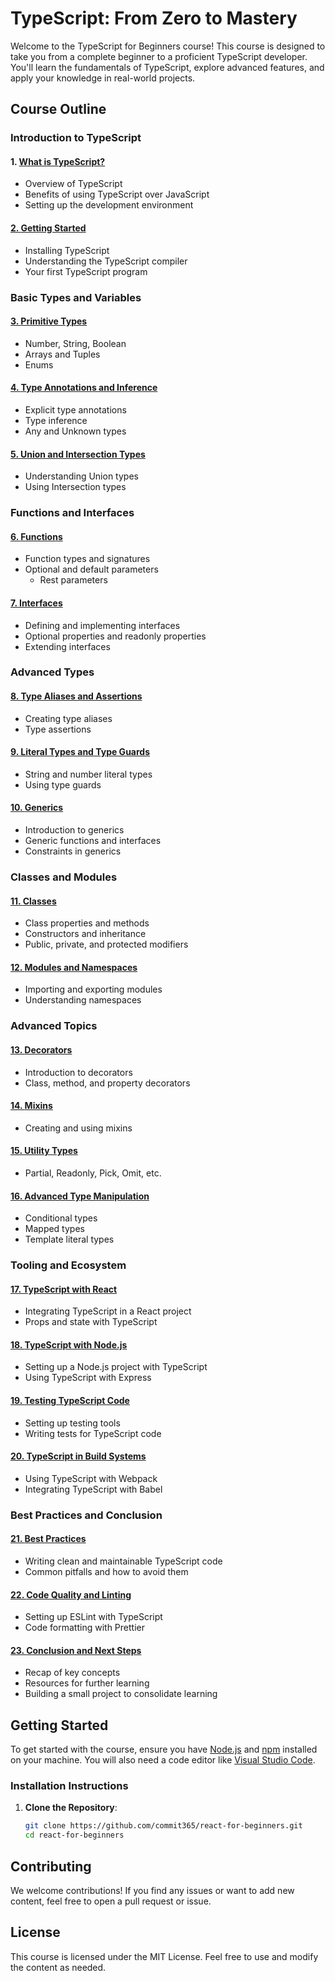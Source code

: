 # TypeScript: From Zero to Mastery

Welcome to the TypeScript for Beginners course! This course is designed to take you from a complete beginner to a proficient TypeScript developer. You'll learn the fundamentals of TypeScript, explore advanced features, and apply your knowledge in real-world projects.

## Course Outline

### Introduction to TypeScript
#### 1. [**What is TypeScript?**](lessons/01-What-is-TypeScript.md)
- Overview of TypeScript
- Benefits of using TypeScript over JavaScript
- Setting up the development environment

#### [2. **Getting Started**](lessons/02-Getting-Started.md)
- Installing TypeScript
- Understanding the TypeScript compiler
- Your first TypeScript program

### Basic Types and Variables
#### [3. **Primitive Types**](lessons/03-Primitive-Types.md)
- Number, String, Boolean
- Arrays and Tuples
- Enums

#### [4. **Type Annotations and Inference**](lessons/04-Type-Annotations-and-Inference.md)
- Explicit type annotations
- Type inference
- Any and Unknown types

#### [5. **Union and Intersection Types**](lessons/05-Union-and-Intersection-Types.md)
- Understanding Union types
- Using Intersection types

### Functions and Interfaces
#### [6. **Functions**](lessons/06-Functions.md)
- Function types and signatures
- Optional and default parameters
   - Rest parameters

#### [7. **Interfaces**](lessons/07-Interfaces.md)
- Defining and implementing interfaces
- Optional properties and readonly properties
- Extending interfaces

### Advanced Types
#### [8. **Type Aliases and Assertions**](lessons/08-Type-Aliases-and-Assertions.md)
- Creating type aliases
- Type assertions

#### [9. **Literal Types and Type Guards**](lessons/09-Literal-Types-and-Type-Guards.md)
- String and number literal types
- Using type guards

#### [10. **Generics**](lessons/10-Generics.md)
- Introduction to generics
- Generic functions and interfaces
- Constraints in generics

### Classes and Modules
#### [11. **Classes**](lessons/11-Classes.md)
- Class properties and methods
- Constructors and inheritance
- Public, private, and protected modifiers

#### [12. **Modules and Namespaces**](lessons/12-Modules-and-Namespaces.md)
- Importing and exporting modules
- Understanding namespaces

### Advanced Topics
#### [13. **Decorators**](lessons/13-Decorators.md)
- Introduction to decorators
- Class, method, and property decorators

#### [14. **Mixins**](lessons/14-Mixins.md)
- Creating and using mixins

#### [15. **Utility Types**](lessons/15-Utility-Types.md)
- Partial, Readonly, Pick, Omit, etc.

#### [16. **Advanced Type Manipulation**](lessons/16-Advanced-Type-Manipulation.md)
- Conditional types
- Mapped types
- Template literal types

### Tooling and Ecosystem
#### [17. **TypeScript with React**](lessons/17-TypeScript-with-React.md)
- Integrating TypeScript in a React project
- Props and state with TypeScript

#### [18. **TypeScript with Node.js**](lessons/18-TypeScript-with-Node.js.md)
- Setting up a Node.js project with TypeScript
- Using TypeScript with Express

#### [19. **Testing TypeScript Code**](lessons/19-Testing-TypeScript-Code.md)
- Setting up testing tools
- Writing tests for TypeScript code

#### [20. **TypeScript in Build Systems**](lessons/20-TypeScript-in-Build-Systems.md)
- Using TypeScript with Webpack
- Integrating TypeScript with Babel

### Best Practices and Conclusion
#### [21. **Best Practices**](lessons/21-Best-Practics.md)
- Writing clean and maintainable TypeScript code
- Common pitfalls and how to avoid them

#### [22. **Code Quality and Linting**](lessons/22-Code-Quality-and-Linting.md)
- Setting up ESLint with TypeScript
- Code formatting with Prettier

#### [23. **Conclusion and Next Steps**](lessons/23-Conclusion-and-Next-Steps.md)
- Recap of key concepts
- Resources for further learning
- Building a small project to consolidate learning

## Getting Started

To get started with the course, ensure you have [Node.js](https://nodejs.org/) and [npm](https://www.npmjs.com/) installed on your machine. You will also need a code editor like [Visual Studio Code](https://code.visualstudio.com/).

### Installation Instructions
1. **Clone the Repository**:
   ```bash
   git clone https://github.com/commit365/react-for-beginners.git
   cd react-for-beginners
   ```

## Contributing

We welcome contributions! If you find any issues or want to add new content, feel free to open a pull request or issue.

## License

This course is licensed under the MIT License. Feel free to use and modify the content as needed.
